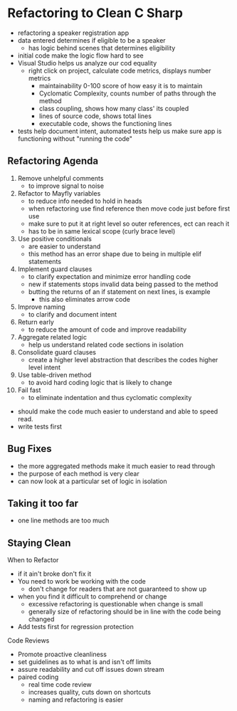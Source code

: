 # Refactoring to Clean C Sharp

- refactoring a speaker registration app
- data entered determines if eligible to be a speaker
  - has logic behind scenes that determines eligibility
- initial code make the logic flow hard to see
- Visual Studio helps us analyze our cod equality
  - right click on project, calculate code metrics, displays number metrics
    - maintainability 0-100 score of how easy it is to maintain
    - Cyclomatic Complexity, counts number of paths through the method
    - class coupling, shows how many class' its coupled
    - lines of source code, shows total lines
    - executable code, shows the functioning lines
- tests help document intent, automated tests help us make sure app is functioning without "running the code"

## Refactoring Agenda

1. Remove unhelpful comments
    - to improve signal to noise
2. Refactor to Mayfly variables
    - to reduce info needed to hold in heads
    - when refactoring use find reference then move code just before first use
    - make sure to put it at right level so outer references, ect can reach it
    - has to be in same lexical scope (curly brace level)
3. Use positive conditionals
    - are easier to understand
    - this method has an error shape due to being in multiple elif statements
4. Implement guard clauses
    - to clarify expectation and minimize error handling code
    - new if statements stops invalid data being passed to the method
    - butting the returns of an if statement on next lines, is example
        - this also eliminates arrow code
5. Improve naming
    - to clarify and document intent
6. Return early
    - to reduce the amount of code and improve readability
7. Aggregate related logic
    - help us understand related code sections in isolation
8. Consolidate guard clauses
    - create a higher level abstraction that describes the codes higher level intent
9. Use table-driven method
    - to avoid hard coding logic that is likely to change
10. Fail fast
    - to eliminate indentation and thus cyclomatic complexity

- should make the code much easier to understand and able to speed read.
- write tests first

## Bug Fixes

- the more aggregated methods make it much easier to read through
- the purpose of each method is very clear
- can now look at a particular set of logic in isolation

## Taking it too far

- one line methods are too much

## Staying Clean

When to Refactor

- if it ain't broke don't fix it
- You need to work be working with the code
  - don't change for readers that are not guaranteed to show up
- when you find it difficult to comprehend or change
  - excessive refactoring is questionable when change is small
  - generally size of refactoring should be in line with the code being changed
- Add tests first for regression protection

Code Reviews

- Promote proactive cleanliness
- set guidelines as to what is and isn't off limits
- assure readability and cut off issues down stream
- paired coding
  - real time code review
  - increases quality, cuts down on shortcuts
  - naming and refactoring is easier
